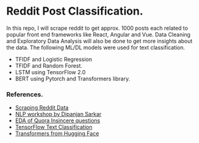 # Reddit Post Classification.
In this repo, I will scrape reddit to get approx. 1000 posts each related to popular front end frameworks like React, Angular and Vue. Data Cleaning and Exploratory Data Analysis will also be done to get more insights about the data.   The following ML/DL models were used for text classification.
* TFIDF and Logistic Regression
* TFIDF and Random Forest.
* LSTM using TensorFlow 2.0
* BERT using Pytorch and Transformers library.

### References.
* [Scraping Reddit Data](https://towardsdatascience.com/scraping-reddit-data-1c0af3040768)
* [NLP workshop by Dipanjan Sarkar](https://github.com/dipanjanS/nlp_workshop_odsc19)
* [EDA of Quora Insincere questions](https://www.kaggle.com/sudalairajkumar/simple-exploration-notebook-qiqc)
* [TensorFlow Text Classification](https://www.tensorflow.org/tutorials/keras/text_classification)
* [Transformers from Hugging Face](https://github.com/huggingface/transformers)

